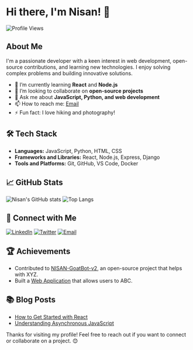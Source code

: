 # Hi there, I'm Nisan! 👋

![Profile Views](https://komarev.com/ghpvc/?username=NISANPRO&color=green)

## About Me

I'm a passionate developer with a keen interest in web development, open-source contributions, and learning new technologies. I enjoy solving complex problems and building innovative solutions.

- 🌱 I’m currently learning **React** and **Node.js**
- 👯 I’m looking to collaborate on **open-source projects**
- 💬 Ask me about **JavaScript, Python, and web development**
- 📫 How to reach me: [Email](mailto:nisaneditz@gmail.com)
- ⚡ Fun fact: I love hiking and photography!

## 🛠 Tech Stack

- **Languages:** JavaScript, Python, HTML, CSS
- **Frameworks and Libraries:** React, Node.js, Express, Django
- **Tools and Platforms:** Git, GitHub, VS Code, Docker

## 📈 GitHub Stats

![Nisan's GitHub stats](https://github-readme-stats.vercel.app/api?username=NISANPRO&show_icons=true&theme=radical)
![Top Langs](https://github-readme-stats.vercel.app/api/top-langs/?username=NISANPRO&layout=compact&theme=radical)

## 🔗 Connect with Me

[![LinkedIn](https://img.shields.io/badge/-LinkedIn-blue?style=flat&logo=Linkedin&logoColor=white)](https://www.linkedin.com/in/your-profile)
[![Twitter](https://img.shields.io/badge/-Twitter-blue?style=flat&logo=Twitter&logoColor=white)](https://twitter.com/your-profile)
[![Email](https://img.shields.io/badge/-Email-blue?style=flat&logo=Gmail&logoColor=white)](mailto:your-email@example.com)

## 🏆 Achievements

- Contributed to [NISAN-GoatBot-v2](https://github.com/repo-link), an open-source project that helps with XYZ.
- Built a [Web Application](https://your-project-link.com) that allows users to ABC.

## 📚 Blog Posts

- [How to Get Started with React](https://medium.com/@your-profile/how-to-get-started-with-react)
- [Understanding Asynchronous JavaScript](https://dev.to/your-profile/understanding-asynchronous-javascript)

Thanks for visiting my profile! Feel free to reach out if you want to connect or collaborate on a project. 😊
